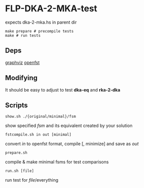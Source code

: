 # FLP-DKA-2-MKA-test
expects dka-2-mka.hs in parent dir

    make prepare # precompile tests
    make # run tests
  
## Deps
[graphviz](http://www.graphviz.org/)
[openfst](http://openfst.org/)

## Modifying
It should be easy to adjust to test **dka-eq** and **rka-2-dka**

## Scripts
    show.sh ./{original/minimal}/fsm 
show specified *fsm* and its equivalent created by your solution

    fstcompile.sh in out [minimal]
convert *in* to openfst format, compile [, minimize] and save as *out*

    prepare.sh
compile & make minimal fsms for test comparisons

    run.sh [file]
run test for *file*/everything
    

